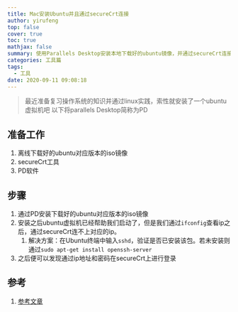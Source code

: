 ```yaml
---
title: Mac安装Ubuntu并且通过secureCrt连接
author: yirufeng
top: false
cover: true
toc: true
mathjax: false
summary: 使用Parallels Desktop安装本地下载好的ubuntu镜像，并通过secureCrt连接
categories: 工具篇
tags:
  - 工具
date: 2020-09-11 09:08:18
---
```

> 最近准备复习操作系统的知识并通过linux实践，索性就安装了一个ubuntu虚拟机吧
> 以下将parallels Desktop简称为PD

## 准备工作
1. 离线下载好的ubuntu对应版本的iso镜像
2. secureCrt工具
3. PD软件


## 步骤
1. 通过PD安装下载好的ubuntu对应版本的iso镜像
2. 安装之后ubuntu虚拟机已经帮助我们启动了，但是我们通过`ifconfig`查看ip之后，通过secureCrt连不上对应的ip。
   1. 解决方案：在Ubuntu终端中输入`sshd`，验证是否已安装该包。若未安装则通过`sudo apt-get install openssh-server`
3. 之后便可以发现通过ip地址和密码在secureCrt上进行登录


## 参考
1. [参考文章](https://blog.csdn.net/lee_x_lee/article/details/82984707)

<!-- more -->